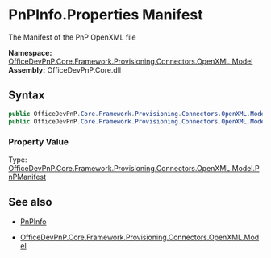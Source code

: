 # PnPInfo.Properties Manifest
The Manifest of the PnP OpenXML file  

**Namespace:** [OfficeDevPnP.Core.Framework.Provisioning.Connectors.OpenXML.Model](OfficeDevPnP.Core.Framework.Provisioning.Connectors.OpenXML.Model.md)  
**Assembly:** OfficeDevPnP.Core.dll  
## Syntax
```C#
public OfficeDevPnP.Core.Framework.Provisioning.Connectors.OpenXML.Model.PnPManifest Manifest { get; }
public OfficeDevPnP.Core.Framework.Provisioning.Connectors.OpenXML.Model.PnPManifest Manifest { set; }
```

### Property Value
Type: [OfficeDevPnP.Core.Framework.Provisioning.Connectors.OpenXML.Model.PnPManifest](OfficeDevPnP.Core.Framework.Provisioning.Connectors.OpenXML.Model.PnPManifest.md)  

## See also
- [PnPInfo](PnPInfo.md) 

- [OfficeDevPnP.Core.Framework.Provisioning.Connectors.OpenXML.Model](OfficeDevPnP.Core.Framework.Provisioning.Connectors.OpenXML.Model.md)
